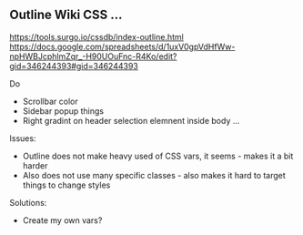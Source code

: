 ## Outline Wiki CSS ... 

https://tools.surgo.io/cssdb/index-outline.html
https://docs.google.com/spreadsheets/d/1uxV0gpVdHfWw-npHWBJcphlmZqr_-H90UOuFnc-R4Ko/edit?gid=346244393#gid=346244393

Do 
- Scrollbar color
- Sidebar popup things 
- Right gradint on header selection elemnent inside body ... 

Issues: 
- Outline does not make heavy used of CSS vars, it seems - makes it a bit harder
- Also does not use many specific classes - also makes it hard to target things to change styles

Solutions: 
- Create my own vars? 